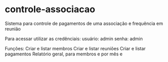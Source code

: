 # controle-associacao
Sistema para controle de pagamentos de uma associação e frequência em reunião

Para acessar utilizar as credênciais:
usuário: admin
senha: admin

Funções:
Criar e listar membros
Criar e listar reuniões
Criar e listar pagamentos
Relatório geral, para membros e por mês e